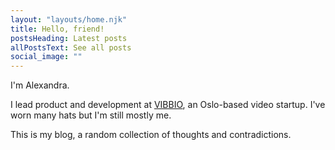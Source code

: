 ```yaml
---
layout: "layouts/home.njk"
title: Hello, friend!
postsHeading: Latest posts
allPostsText: See all posts
social_image: ""
---
```


I'm Alexandra.

I lead product and development at [VIBBIO](https://vibbio.com), an Oslo-based video startup. I've worn many hats but I'm still mostly me.

This is my blog, a random collection of thoughts and contradictions.